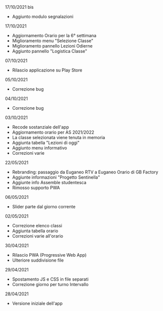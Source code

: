 17/10/2021 bis
- Aggiunto modulo segnalazioni

17/10/2021
- Aggiornamento Orario per la 6° settimana
- Miglioramento menu "Selezione Classe"
- Miglioramento pannello Lezioni Odierne
- Aggiunto pannello "Logistica Classe"

07/10/2021
- Rilascio applicazione su Play Store

05/10/2021
- Correzione bug

04/10/2021
- Correzione bug

03/10/2021
- Recode sostanziale dell'app
- Aggiornamento orario per AS 2021/2022
- La classe selezionata viene tenuta in memoria
- Aggiunta tabella "Lezioni di oggi"
- Aggiunto menu informativo
- Correzioni varie

22/05/2021
- Rebranding: passaggio da Euganeo RTV a Euganeo Orario di GB Factory
- Aggiunte informazioni "Progetto Sentinella"
- Aggiunte info Assemble studentesca
- Rimosso supporto PWA

06/05/2021
- Slider parte dal giorno corrente

02/05/2021
- Correzione elenco classi
- Aggiunta tabella orario
- Correzioni varie all'orario

30/04/2021
- Rilascio PWA (Progressive Web App)
- Ulteriore suddivisione file

29/04/2021
- Spostamento JS e CSS in file separati
- Correzione giorno per turno Intervallo

28/04/2021
- Versione iniziale dell'app